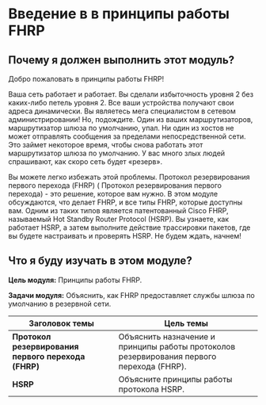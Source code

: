 # Введение в в принципы работы FHRP

<!-- 9.0.1 -->
## Почему я должен выполнить этот модуль?

Добро пожаловать в принципы работы FHRP!

Ваша сеть работает и работает. Вы сделали избыточность уровня 2 без каких-либо петель уровня 2. Все ваши устройства получают свои адреса динамически. Вы являетесь мега специалистом в сетевом администрировании! Но, подождите. Один из ваших маршрутизаторов, маршрутизатор шлюза по умолчанию, упал. Ни один из хостов не может отправлять сообщения за пределами непосредственной сети. Это займет некоторое время, чтобы снова работать этот маршрутизатор шлюза по умолчанию. У вас много злых людей спрашивают, как скоро сеть будет «резерв».

Вы можете легко избежать этой проблемы. Протокол резервирования первого перехода (FHRP) ( Протокол резервирования первого перехода) - это решение, которое вам нужно. В этом модуле обсуждаются, что делает FHRP, и все типы FHRP, которые доступны вам. Одним из таких типов является патентованный Cisco FHRP, называемый Hot Standby Router Protocol (HSRP). Вы узнаете, как работает HSRP, а затем выполните действие трассировки пакетов, где вы будете настраивать и проверять HSRP. Не будем ждать, начнем!

<!-- 9.0.2 -->
## Что я буду изучать в этом модуле?

**Цель модуля:** Принципы работы FHRP.

**Задачи модуля:** Объяснить, как FHRP предоставляет службы шлюза по умолчанию в резервной сети.

| **Заголовок темы** |	**Цель темы** |
| --- | --- |
| **Протокол резервирования первого перехода (FHRP)** | Объяснить назначение и принципы работы протоколов резервирования первого перехода (FHRP). |
| **HSRP** | Объясните принципы работы протокола HSRP. |
